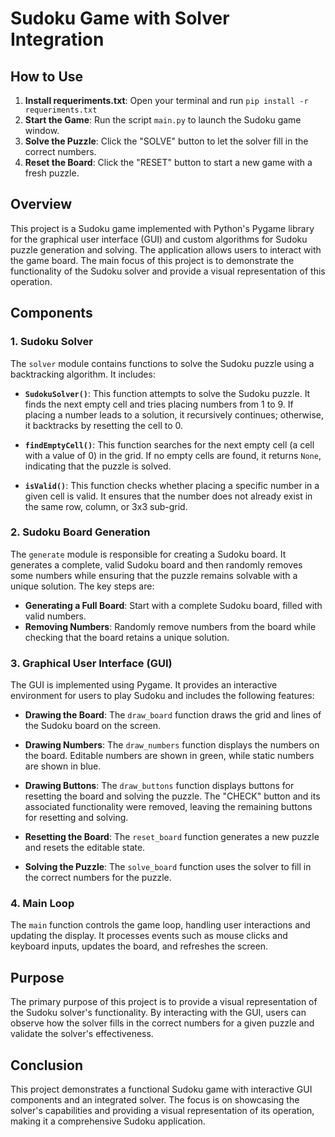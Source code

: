 # Sudoku Game with Solver Integration

## How to Use
1. **Install requeriments.txt**: Open your terminal and run `pip install -r requeriments.txt`
2. **Start the Game**: Run the script `main.py` to launch the Sudoku game window.
3. **Solve the Puzzle**: Click the "SOLVE" button to let the solver fill in the correct numbers.
4. **Reset the Board**: Click the "RESET" button to start a new game with a fresh puzzle.

## Overview

This project is a Sudoku game implemented with Python's Pygame library for the graphical user interface (GUI) and custom algorithms for Sudoku puzzle generation and solving. The application allows users to interact with the game board. The main focus of this project is to demonstrate the functionality of the Sudoku solver and provide a visual representation of this operation.

## Components

### 1. Sudoku Solver

The `solver` module contains functions to solve the Sudoku puzzle using a backtracking algorithm. It includes:

- **`SudokuSolver()`**: This function attempts to solve the Sudoku puzzle. It finds the next empty cell and tries placing numbers from 1 to 9. If placing a number leads to a solution, it recursively continues; otherwise, it backtracks by resetting the cell to 0.

- **`findEmptyCell()`**: This function searches for the next empty cell (a cell with a value of 0) in the grid. If no empty cells are found, it returns `None`, indicating that the puzzle is solved.

- **`isValid()`**: This function checks whether placing a specific number in a given cell is valid. It ensures that the number does not already exist in the same row, column, or 3x3 sub-grid.

### 2. Sudoku Board Generation

The `generate` module is responsible for creating a Sudoku board. It generates a complete, valid Sudoku board and then randomly removes some numbers while ensuring that the puzzle remains solvable with a unique solution. The key steps are:

- **Generating a Full Board**: Start with a complete Sudoku board, filled with valid numbers.
- **Removing Numbers**: Randomly remove numbers from the board while checking that the board retains a unique solution.

### 3. Graphical User Interface (GUI)

The GUI is implemented using Pygame. It provides an interactive environment for users to play Sudoku and includes the following features:

- **Drawing the Board**: The `draw_board` function draws the grid and lines of the Sudoku board on the screen.

- **Drawing Numbers**: The `draw_numbers` function displays the numbers on the board. Editable numbers are shown in green, while static numbers are shown in blue.

- **Drawing Buttons**: The `draw_buttons` function displays buttons for resetting the board and solving the puzzle. The "CHECK" button and its associated functionality were removed, leaving the remaining buttons for resetting and solving.

- **Resetting the Board**: The `reset_board` function generates a new puzzle and resets the editable state.

- **Solving the Puzzle**: The `solve_board` function uses the solver to fill in the correct numbers for the puzzle.

### 4. Main Loop

The `main` function controls the game loop, handling user interactions and updating the display. It processes events such as mouse clicks and keyboard inputs, updates the board, and refreshes the screen.

## Purpose

The primary purpose of this project is to provide a visual representation of the Sudoku solver's functionality. By interacting with the GUI, users can observe how the solver fills in the correct numbers for a given puzzle and validate the solver's effectiveness.

## Conclusion

This project demonstrates a functional Sudoku game with interactive GUI components and an integrated solver. The focus is on showcasing the solver's capabilities and providing a visual representation of its operation, making it a comprehensive Sudoku application.